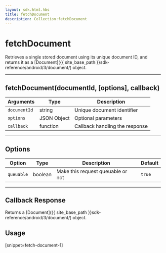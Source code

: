 ```yaml
---
layout: sdk.html.hbs
title: fetchDocument
description: Collection:fetchDocument
---
```

  

# fetchDocument
Retrieves a single stored document using its unique document ID, and returns it as a [Document]({{ site_base_path }}sdk-reference/android/3/document/) object.

---

## fetchDocument(documentId, [options], callback)

| Arguments | Type | Description |
|---------------|---------|----------------------------------------|
| ``documentId`` | string | Unique document identifier |
| ``options`` | JSON Object | Optional parameters |
| ``callback`` | function | Callback handling the response |

---

## Options

| Option | Type | Description | Default |
|---------------|---------|----------------------------------------|---------|
| ``queuable`` | boolean | Make this request queuable or not  | ``true`` |

---

## Callback Response

Returns a [Document]({{ site_base_path }}sdk-reference/android/3/document/) object.

## Usage

[snippet=fetch-document-1]
